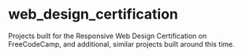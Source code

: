 # web_design_certification
Projects built for the Responsive Web Design Certification on FreeCodeCamp, and additional, similar projects built around this time.
